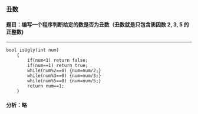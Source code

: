 ### 丑数
#### 题目：编写一个程序判断给定的数是否为丑数（丑数就是只包含质因数 2, 3, 5 的正整数)
---
```
bool isUgly(int num)  
    {
        if(num<1) return false;
        if(num==1) return true;
        while(num%2==0) {num=num/2;}
        while(num%3==0) {num=num/3;}
        while(num%5==0) {num=num/5;}
        return num==1;
    }
```
#### 分析：略
